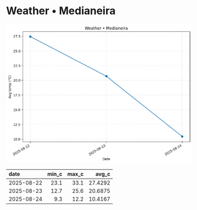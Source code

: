 # Weather • Medianeira

![chart](/reports/img/2025-08-22_weather.png)

| date       |   min_c |   max_c |   avg_c |
|:-----------|--------:|--------:|--------:|
| 2025-08-22 |    23.1 |    33.1 | 27.4292 |
| 2025-08-23 |    12.7 |    25.6 | 20.6875 |
| 2025-08-24 |     9.3 |    12.2 | 10.4167 |
